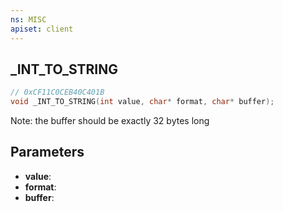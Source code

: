 ```yaml
---
ns: MISC
apiset: client
---
```

## _INT_TO_STRING

```c
// 0xCF11C0CEB40C401B
void _INT_TO_STRING(int value, char* format, char* buffer);
```

Note: the buffer should be exactly 32 bytes long

## Parameters
* **value**:
* **format**:
* **buffer**: